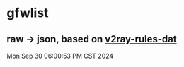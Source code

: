 # gfwlist
## raw -> json, based on [v2ray-rules-dat](https://github.com/Loyalsoldier/v2ray-rules-dat)
Mon Sep 30 06:00:53 PM CST 2024

